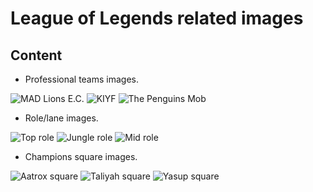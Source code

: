 # League of Legends related images
## Content
- Professional teams images.

![MAD Lions E.C.](https://raw.githubusercontent.com/davidherasp/lol_images/master/teams/MAD.png)
![KIYF](https://raw.githubusercontent.com/davidherasp/lol_images/master/teams/KIYF.png)
![The Penguins Mob](https://raw.githubusercontent.com/davidherasp/lol_images/master/teams/PGM.png)
- Role/lane images.

![Top role](https://raw.githubusercontent.com/davidherasp/lol_images/master/role_lane_icons/TOP.png)
![Jungle role](https://raw.githubusercontent.com/davidherasp/lol_images/master/role_lane_icons/JUNGLE.png)
![Mid role](https://raw.githubusercontent.com/davidherasp/lol_images/master/role_lane_icons/MID.png)
- Champions square images.

![Aatrox square](https://raw.githubusercontent.com/davidherasp/lol_images/master/champion-squares/Aatrox.png)
![Taliyah square](https://raw.githubusercontent.com/davidherasp/lol_images/master/champion-squares/Taliyah.png)
![Yasup square](https://raw.githubusercontent.com/davidherasp/lol_images/master/champion-squares/Yasuo.png)
